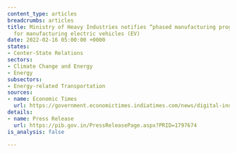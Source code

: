 ```yaml
---
content_type: articles
breadcrumbs: articles
title: Ministry of Heavy Industries notifies “phased manufacturing programme” (PMP)
  for manufacturing electric vehicles (EV)
date: 2022-02-16 05:00:00 +0000
states:
- Center-State Relations
sectors:
- Climate Change and Energy
- Energy
subsectors:
- Energy-related Transportation
sources:
- name: Economic Times
  url: https://government.economictimes.indiatimes.com/news/digital-india/phased-manufacturing-programme-launched-to-promote-indigenous-manufacturing-of-electric-vehicles/89523148
details:
- name: Press Release
  url: https://pib.gov.in/PressReleasePage.aspx?PRID=1797674
is_analysis: false

---
```

